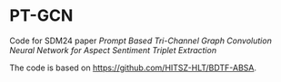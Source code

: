 # PT-GCN
Code for SDM24 paper *Prompt Based Tri-Channel Graph Convolution Neural Network for Aspect Sentiment Triplet Extraction*



The code is based on https://github.com/HITSZ-HLT/BDTF-ABSA.

